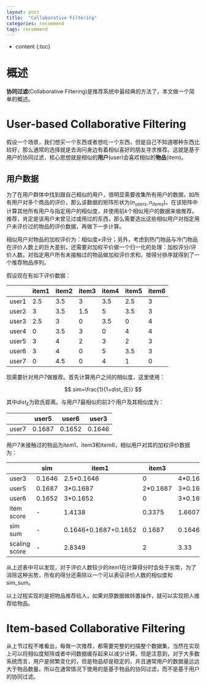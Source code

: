 ```yaml
---
layout: post
title:  "Collaborative Filtering"
categories: recommend
tags: recommend
---
```


* content
{:toc}

# 概述

**协同过滤**(Collaborative Filtering)是推荐系统中最经典的方法了，本文做一个简单的概述。

# User-based Collaborative Filtering

假设一个场景，我们想买一个东西或者想吃一个东西，但是自己不知道哪种东西比较好，那么通常的选择就是去询问身边有着相似喜好的朋友寻求推荐。这就是基于用户的协同过滤，核心思想就是相似的**用户**(user)会喜欢相似的**物品**(item)。

## 用户数据

为了在用户群体中找到跟自己相似的用户，很明显需要收集所有用户的数据，如所有用户对多个商品的评价，那么该数据的矩阵形状为$(n_{users},n_{items})$。在该矩阵中计算其他所有用户与指定用户的相似度，并使用前$k$个相似用户的数据来做推荐。推荐，肯定是该用户未曾见过或用过的东西，那么需要选出这些相似用户对指定用户未评价过的物品的评价数据，再做下一步计算。

相似用户对物品的加权评价为：相似度$\times$评分；另外，考虑到热门物品与冷门物品在评价人数上的巨大差别，还需要对加权平价做一个归一化的处理：加权评分/评价人数。对指定用户所有未接触过的物品做加权评价求和，按得分排序就得到了一个推荐物品序列。

假设现在有如下评价数据：

||item1|item2|item3|item4|item5|item6|
|-|-|-|-|-|-|-|
|user1|2.5|3.5|3|3.5|2.5|3|
|user2|3|3.5|1.5|5|3.5|3|
|user3|2.5|3|0|3.5|0|4|
|user4|0|3.5|3|0|4|4|
|user5|3|4|2|3|2|3|
|user6|3|4|0|5|3.5|3|
|user7|0|4.5|0|4|1|0|

现需要针对用户7做推荐。首先计算用户之间的相似度，这里使用：

$$
sim=\frac{1}{1+dist_{E}}
$$

其中$dist_{E}$为欧氏距离。与用户7最相似的前3个用户及其相似度为：

||user5|user6|user3|
|-|-|-|-|
|user7|0.1687|0.1652|0.1646|

用户7未接触过的物品为item1、item3和item6，相似用户对其的加权评价数据为：

||sim|item1|item3|item6|
|-|-|-|-|-|
|user3|0.1646|2.5*0.1646|0|4*0.1646|
|user5|0.1687|3*0.1687|2*0.1687|3*0.1687|
|user6|0.1652|3*0.1652|0|3*0.1652|
|item score|-|1.4138|0.3375|1.6607|
|sim sum|-|0.1646+0.1687+0.1652|0.1687|0.1646+0.1687+0.1652|
|scaling score|-|2.8349|2|3.33|

从上述表中可以发现，对于评价人数较少的item1在计算得分时会处于劣势，为了消除这种劣势，所有的得分还需除以一个可以表征评价人数的相似度和sim\_sum。

以上过程实现的是把物品推荐给人，如果对原数据做转置操作，就可以实现把人推荐给物品。

# Item-based Collaborative Filtering

从上节过程不难看出，每做一次推荐，都需要完整的扫描整个数据集，当然在实现上可以将相似度矩阵或者中间数据缓存起来以减少计算。但是注意到，对于大多数系统而言，用户是频繁变化的，但是物品却是稳定的，并且通常用户的数据量远远大于物品数量。所以在通常情况下使用的是基于物品的协同过滤，而不是基于用户的协同过滤。